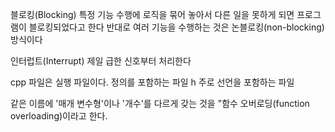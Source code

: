 블로킹(Blocking) 
  특정 기능 수행에 로직을 묶어 놓아서 다른 일을 못하게 되면 프로그램이 블로킹되었다고 한다
반대로 여러 기능을 수행하는 것은 논블로킹(non-blocking) 방식이다

인터럽트(Interrupt) 
제일 급한 신호부터 처리한다  

cpp 파일은 실행 파일이다. 정의를 포함하는 파일
h 주로 선언을 포함하는 파일 

같은 이름에 '매개 변수형'이나 '개수'를 다르게 갖는 것을 "함수 오버로딩(function overloading)이라고 한다.

